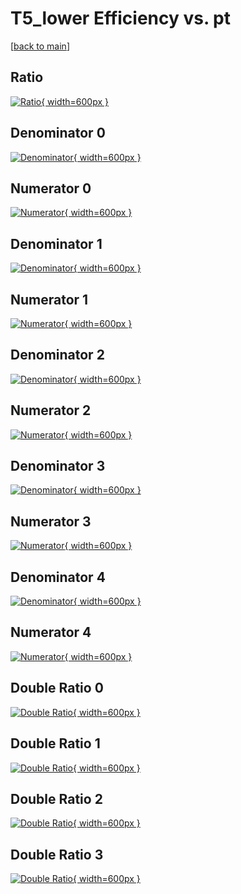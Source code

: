 # T5_lower Efficiency vs. pt

[[back to main](./)]



## Ratio

[![Ratio](../mtv/var/T5_lower_loweta_211_1_eff_pt.png){ width=600px }](../mtv/var/T5_lower_loweta_211_1_eff_pt.pdf)

## Denominator 0

[![Denominator](../mtv/den/T5_lower_loweta_211_1_eff_pt_den0.png){ width=600px }](../mtv/den/T5_lower_loweta_211_1_eff_pt_den0.pdf)

## Numerator 0

[![Numerator](../mtv/num/T5_lower_loweta_211_1_eff_pt_num0.png){ width=600px }](../mtv/num/T5_lower_loweta_211_1_eff_pt_num0.pdf)

## Denominator 1

[![Denominator](../mtv/den/T5_lower_loweta_211_1_eff_pt_den1.png){ width=600px }](../mtv/den/T5_lower_loweta_211_1_eff_pt_den1.pdf)

## Numerator 1

[![Numerator](../mtv/num/T5_lower_loweta_211_1_eff_pt_num1.png){ width=600px }](../mtv/num/T5_lower_loweta_211_1_eff_pt_num1.pdf)

## Denominator 2

[![Denominator](../mtv/den/T5_lower_loweta_211_1_eff_pt_den2.png){ width=600px }](../mtv/den/T5_lower_loweta_211_1_eff_pt_den2.pdf)

## Numerator 2

[![Numerator](../mtv/num/T5_lower_loweta_211_1_eff_pt_num2.png){ width=600px }](../mtv/num/T5_lower_loweta_211_1_eff_pt_num2.pdf)

## Denominator 3

[![Denominator](../mtv/den/T5_lower_loweta_211_1_eff_pt_den3.png){ width=600px }](../mtv/den/T5_lower_loweta_211_1_eff_pt_den3.pdf)

## Numerator 3

[![Numerator](../mtv/num/T5_lower_loweta_211_1_eff_pt_num3.png){ width=600px }](../mtv/num/T5_lower_loweta_211_1_eff_pt_num3.pdf)

## Denominator 4

[![Denominator](../mtv/den/T5_lower_loweta_211_1_eff_pt_den4.png){ width=600px }](../mtv/den/T5_lower_loweta_211_1_eff_pt_den4.pdf)

## Numerator 4

[![Numerator](../mtv/num/T5_lower_loweta_211_1_eff_pt_num4.png){ width=600px }](../mtv/num/T5_lower_loweta_211_1_eff_pt_num4.pdf)

## Double Ratio 0

[![Double Ratio](../mtv/ratio/T5_lower_loweta_211_1_eff_pt_ratio0.png){ width=600px }](../mtv/ratio/T5_lower_loweta_211_1_eff_pt_ratio0.pdf)

## Double Ratio 1

[![Double Ratio](../mtv/ratio/T5_lower_loweta_211_1_eff_pt_ratio1.png){ width=600px }](../mtv/ratio/T5_lower_loweta_211_1_eff_pt_ratio1.pdf)

## Double Ratio 2

[![Double Ratio](../mtv/ratio/T5_lower_loweta_211_1_eff_pt_ratio2.png){ width=600px }](../mtv/ratio/T5_lower_loweta_211_1_eff_pt_ratio2.pdf)

## Double Ratio 3

[![Double Ratio](../mtv/ratio/T5_lower_loweta_211_1_eff_pt_ratio3.png){ width=600px }](../mtv/ratio/T5_lower_loweta_211_1_eff_pt_ratio3.pdf)

